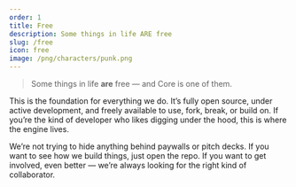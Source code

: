 ```yaml
---
order: 1
title: Free
description: Some things in life ARE free
slug: /free
icon: free
image: /png/characters/punk.png
---
```

> Some things in life **are** free — and Core is one of them.

This is the foundation for everything we do. It’s fully open source, under active development, and freely available to use, fork, break, or build on. If you’re the kind of developer who likes digging under the hood, this is where the engine lives.

We’re not trying to hide anything behind paywalls or pitch decks. If you want to see how we build things, just open the repo. If you want to get involved, even better — we’re always looking for the right kind of collaborator.
